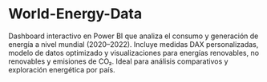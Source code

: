 # World-Energy-Data
Dashboard interactivo en Power BI que analiza el consumo y generación de energía a nivel mundial (2020–2022). Incluye medidas DAX personalizadas, modelo de datos optimizado y visualizaciones para energías renovables, no renovables y emisiones de CO₂. Ideal para análisis comparativos y exploración energética por país.
